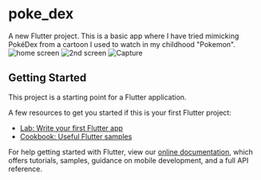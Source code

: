 # poke_dex

A new Flutter project.
This is a basic app where I have tried mimicking PokéDex from a cartoon I used to watch in my childhood "Pokemon".
![home screen](https://user-images.githubusercontent.com/42516515/60394507-4557b200-9b43-11e9-8165-175a32fbb78a.PNG)
![2nd screen](https://user-images.githubusercontent.com/42516515/60394513-61f3ea00-9b43-11e9-938c-1acf0bcdc3a8.PNG)
![Capture](https://user-images.githubusercontent.com/42516515/60394516-6cae7f00-9b43-11e9-837e-c5c825476b75.PNG)

## Getting Started

This project is a starting point for a Flutter application.

A few resources to get you started if this is your first Flutter project:

- [Lab: Write your first Flutter app](https://flutter.dev/docs/get-started/codelab)
- [Cookbook: Useful Flutter samples](https://flutter.dev/docs/cookbook)

For help getting started with Flutter, view our 
[online documentation](https://flutter.dev/docs), which offers tutorials, 
samples, guidance on mobile development, and a full API reference.
